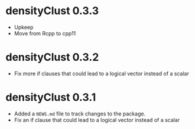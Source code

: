 # densityClust 0.3.3

* Upkeep
* Move from Rcpp to cpp11

# densityClust 0.3.2

* Fix more if clauses that could lead to a logical vector instead of a scalar

# densityClust 0.3.1

* Added a `NEWS.md` file to track changes to the package.
* Fix an if clause that could lead to a logical vector instead of a scalar

